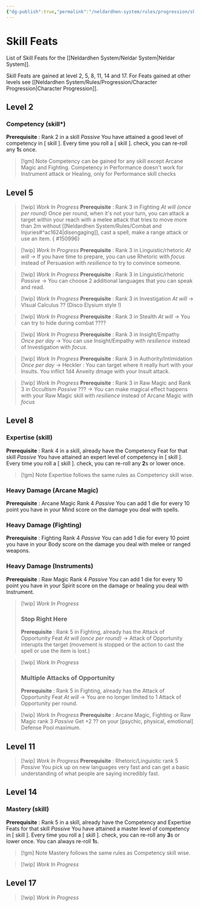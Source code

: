 ```yaml
---
{"dg-publish":true,"permalink":"/neldardhen-system/rules/progression/skill-feat/"}
---
```


# Skill Feats
List of Skill Feats for the [[Neldardhen System/Neldar System\|Neldar System]].

Skill Feats are gained at level 2, 5, 8, 11, 14 and 17.
For Feats gained at other levels see [[Neldardhen System/Rules/Progression/Character Progression\|Character Progression]].

## Level 2
### Competency (skill*)
**Prerequisite** : Rank 2 in a skill
_Passive_
You have attained a good level of competency in \[ skill \].
Every time you roll a  \[ skill \]. check, you can re-roll any **1**s once.

>[!gm] Note
> Competency can be gained for any skill except Arcane Magic and Fighting.
> Competency in Performance doesn't work for Instrument attack or Healing, only for Performance skill checks
## Level 5

> [!wip] _Work In Progress_ 
> **Prerequisite** : Rank 3 in Fighting
>_At will (once per round)_ 
  Once per round, when it's not your turn, you can attack a target within your reach with a melee attack that tries to move more than 2m without [[Neldardhen System/Rules/Combat and Injuries#^ac1624\|disengaging]], cast a spell, make a range attack or use an item. 
{ #150996}


> [!wip] _Work In Progress_ 
> **Prerequisite** : Rank 3 in Linguistic/rhetoric
>_At will_ 
 -> If you have time to prepare, you can use Rhetoric with _focus_ instead of Persuasion with _resilience_ to try to convince someone.

> [!wip] _Work In Progress_ 
> **Prerequisite** : Rank 3 in Linguistic/rhetoric
>_Passive_ 
 -> You can choose 2 additional languages that you can speak and read.
 
> [!wip] _Work In Progress_ 
> **Prerequisite** : Rank 3 in Investigation
>_At will_ 
 -> VIsual Calculus ?? (Disco Elysium style !)

> [!wip] _Work In Progress_ 
> **Prerequisite** : Rank 3 in Stealth
>_At will_ 
 -> You can try to hide during combat ????

> [!wip] _Work In Progress_ 
> **Prerequisite** : Rank 3 in Insight/Empathy
>_Once per day_ 
 -> You can use Insight/Empathy with _resilience_ instead of Investigation with _focus_.

> [!wip] _Work In Progress_ 
> **Prerequisite** : Rank 3 in Authority/Intimidation
>_Once per day_ 
 -> Heckler : You can target where it really hurt with your Insults. You inflict 1d4 Anxeity dmage with your Insult attack.

> [!wip] _Work In Progress_ 
> **Prerequisite** : Rank 3 in Raw Magic and Rank 3 in Occultism 
>_Passive_ ??? 
 -> You can make magical effect happens with your Raw Magic skill with _resilience_ instead of Arcane Magic with _focus_
## Level 8
### Expertise (skill)
**Prerequisite** : Rank 4 in a skill, already have the Competency Feat for that skill
_Passive_
You have attained an expert level of competency in \[ skill \].
Every time you roll a  \[ skill \]. check, you can re-roll any **2**s or lower once.

> [!gm] Note
> Expertise follows the same rules as Competency skill wise.
### Heavy Damage (Arcane Magic)
**Prerequisite** : Arcane Magic Rank 4 
_Passive_
You can add 1 die for every 10 point you have in your Mind score on the damage you deal with spells.

### Heavy Damage (Fighting)
**Prerequisite** : Fighting Rank 4 
_Passive_
You can add 1 die for every 10 point you have in your Body score on the damage you deal with melee or ranged weapons.

### Heavy Damage (Instruments)
**Prerequisite** : Raw Magic Rank 4 
_Passive_
You can add 1 die for every 10 point you have in your Spirit score on the damage or healing you deal with Instrument.

> [!wip] _Work In Progress_ 
> ### Stop Right Here
> **Prerequisite** : Rank 5 in Fighting, already has the Attack of Opportunity Feat
>_At will (once per round)_ 
 -> Attack of Opportunity interupts the target (movement is stopped or the action to cast the spell or use the item is lost.)
 
> [!wip] _Work In Progress_ 
> ### Multiple Attacks of Opportunity
> **Prerequisite** : Rank 5 in Fighting, already has the Attack of Opportunity Feat
>_At will_ 
 -> You are no longer limited to 1 Attack of Opportunity per round.

> [!wip] _Work In Progress_
> **Prerequisite** : Arcane Magic, Fighting or Raw Magic rank 3
> *Passive*
> Get +2 ?? on your \[psychic, physical, emotional\] Defense Pool maximum.
## Level 11

> [!wip] _Work In Progress_
> **Prerequisite** : Rhetoric/Linguistic rank 5
> *Passive*
> You pick up on new languages very fast and can get a basic understanding of what people are saying incredibly fast.

## Level 14
### Mastery (skill)
**Prerequisite** : Rank 5 in a skill, already have the Competency and Expertise Feats for that skill
_Passive_
You have attained a master level of competency in \[ skill \].
Every time you roll a  \[ skill \]. check, you can re-roll any **3**s or lower once.
You can always re-roll **1**s.

> [!gm] Note
> Mastery follows the same rules as Competency skill wise.

> [!wip] _Work In Progress_

## Level 17

> [!wip] _Work In Progress_